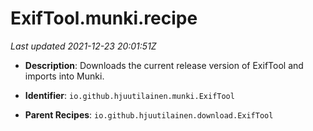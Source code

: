# ExifTool.munki.recipe

_Last updated 2021-12-23 20:01:51Z_

- **Description**: Downloads the current release version of ExifTool and imports into Munki.

- **Identifier**: `io.github.hjuutilainen.munki.ExifTool`

- **Parent Recipes**: `io.github.hjuutilainen.download.ExifTool`
